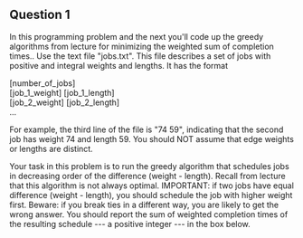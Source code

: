 ## Question 1

In this programming problem and the next you'll code up the greedy algorithms from lecture for minimizing the weighted sum of completion times.. Use the text file "jobs.txt". This file describes a set of jobs with positive and integral weights and lengths. It has the format

[number_of_jobs]  
[job_1_weight] [job_1_length]  
[job_2_weight] [job_2_length]  
...

For example, the third line of the file is "74 59", indicating that the second job has weight 74 and length 59. You should NOT assume that edge weights or lengths are distinct.

Your task in this problem is to run the greedy algorithm that schedules jobs in decreasing order of the difference (weight - length). Recall from lecture that this algorithm is not always optimal. IMPORTANT: if two jobs have equal difference (weight - length), you should schedule the job with higher weight first. Beware: if you break ties in a different way, you are likely to get the wrong answer. You should report the sum of weighted completion times of the resulting schedule --- a positive integer --- in the box below.
